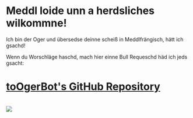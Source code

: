 # Meddl loide unn a herdsliches wilkommne!

Ich bin der Oger und übersedse deinne scheiß in Meddlfrängisch, hätt ich gsachd!

Wenn du Worschläge haschd, mach hier einne Bull Requeschd häd ich jeds gsacht: 
# [toOgerBot's GitHub Repository](https://github.com/OgerBot/toOgerBot)

<br>

<image src=oger.png>

